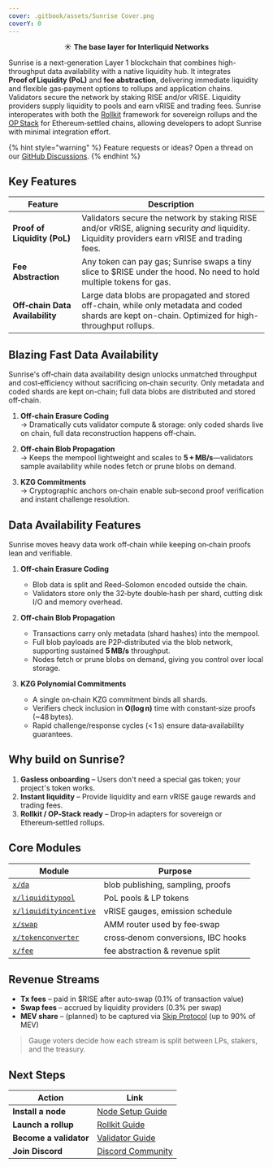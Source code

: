 ```yaml
---
cover: .gitbook/assets/Sunrise Cover.png
coverY: 0
---
```


<p align="center">
  ☀️ <strong>The base layer for Interliquid Networks</strong>
</p>

Sunrise is a next-generation Layer 1 blockchain that combines high-throughput data availability with a native liquidity hub. It integrates **Proof of Liquidity (PoL)** and **fee abstraction**, delivering immediate liquidity and flexible gas‑payment options to rollups and application chains. Validators secure the network by staking RISE and/or vRISE. Liquidity providers supply liquidity to pools and earn vRISE and trading fees. Sunrise interoperates with both the [Rollkit](https://rollkit.dev/) framework for sovereign rollups and the [OP Stack](https://stack.optimism.io/) for Ethereum‑settled chains, allowing developers to adopt Sunrise with minimal integration effort.

{% hint style="warning" %}
Feature requests or ideas? Open a thread on our <a href="https://github.com/orgs/sunriselayer/discussions" target="_blank">GitHub Discussions</a>.
{% endhint %}

## Key Features

| Feature | Description |
|---|---|
| **Proof of Liquidity (PoL)** | Validators secure the network by staking RISE and/or vRISE, aligning security *and* liquidity. Liquidity providers earn vRISE and trading fees. |
| **Fee Abstraction** | Any token can pay gas; Sunrise swaps a tiny slice to $RISE under the hood. No need to hold multiple tokens for gas. |
| **Off‑chain Data Availability** | Large data blobs are propagated and stored off-chain, while only metadata and coded shards are kept on-chain. Optimized for high-throughput rollups. |

## Blazing Fast Data Availability

Sunrise's off‑chain data availability design unlocks unmatched throughput and cost‑efficiency without sacrificing on‑chain security. Only metadata and coded shards are kept on-chain; full data blobs are distributed and stored off-chain.

1. **Off‑chain Erasure Coding**  
   → Dramatically cuts validator compute & storage: only coded shards live on chain, full data reconstruction happens off‑chain.

2. **Off‑chain Blob Propagation**  
   → Keeps the mempool lightweight and scales to **5 + MB/s**—validators sample availability while nodes fetch or prune blobs on demand.

3. **KZG Commitments**  
   → Cryptographic anchors on‑chain enable sub‑second proof verification and instant challenge resolution.

## Data Availability Features

Sunrise moves heavy data work off‑chain while keeping on‑chain proofs lean and verifiable.

1. **Off‑chain Erasure Coding**  
   - Blob data is split and Reed–Solomon encoded outside the chain.  
   - Validators store only the 32‑byte double‑hash per shard, cutting disk I/O and memory overhead.

2. **Off‑chain Blob Propagation**  
   - Transactions carry only metadata (shard hashes) into the mempool.  
   - Full blob payloads are P2P‑distributed via the blob network, supporting sustained **5 MB/s** throughput.  
   - Nodes fetch or prune blobs on demand, giving you control over local storage.

3. **KZG Polynomial Commitments**  
   - A single on‑chain KZG commitment binds all shards.  
   - Verifiers check inclusion in **O(log n)** time with constant‑size proofs (~48 bytes).  
   - Rapid challenge/response cycles (< 1 s) ensure data‑availability guarantees.

## Why build on Sunrise?

1. **Gasless onboarding** – Users don't need a special gas token; your project's token works.  
2. **Instant liquidity** – Provide liquidity and earn vRISE gauge rewards and trading fees.  
3. **Rollkit / OP‑Stack ready** – Drop‑in adapters for sovereign or Ethereum‑settled rollups.  

## Core Modules

| Module | Purpose |
|--------|---------|
| [`x/da`](learn/sunrise/data-availability.md) | blob publishing, sampling, proofs |
| [`x/liquiditypool`](learn/sunrise/liquidity-pool.md) | PoL pools & LP tokens |
| [`x/liquidityincentive`](learn/sunrise/liquidity-incentive.md) | vRISE gauges, emission schedule |
| [`x/swap`](learn/sunrise/swap.md) | AMM router used by fee‑swap |
| [`x/tokenconverter`](learn/sunrise/token-converter.md) | cross‑denom conversions, IBC hooks |
| [`x/fee`](learn/sunrise/fee.md) | fee abstraction & revenue split |

## Revenue Streams

- **Tx fees** – paid in $RISE after auto‑swap (0.1% of transaction value)  
- **Swap fees** – accrued by liquidity providers (0.3% per swap)  
- **MEV share** – (planned) to be captured via [Skip Protocol](https://docs.skip.money/) (up to 90% of MEV)  

> Gauge voters decide how each stream is split between LPs, stakers, and the treasury.

## Next Steps

| Action | Link |
|---|---|
| **Install a node** | [Node Setup Guide](node/types/consensus/README.md) |
| **Launch a rollup** | [Rollkit Guide](build/l2-blockchains/rollkit/README.md) |
| **Become a validator** | [Validator Guide](build/validators/README.md) |
| **Join Discord** | [Discord Community](https://discord.gg/sunriselayer) |
